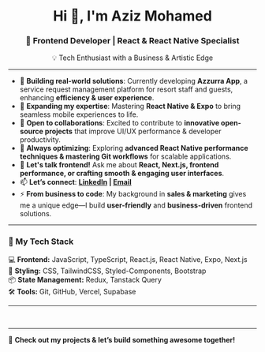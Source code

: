 <h1 align="center">Hi 👋, I'm Aziz Mohamed</h1>  
<h3 align="center">🚀 Frontend Developer | React & React Native Specialist</h3>  

<p align="center">
  💡 Tech Enthusiast with a Business & Artistic Edge  
</p>

---

- 🔭 **Building real-world solutions**: Currently developing **Azzurra App**, a service request management platform for resort staff and guests, enhancing **efficiency & user experience**.  
- 🌱 **Expanding my expertise**: Mastering **React Native & Expo** to bring seamless mobile experiences to life.  
- 👯 **Open to collaborations**: Excited to contribute to **innovative open-source projects** that improve UI/UX performance & developer productivity.  
- 🤔 **Always optimizing**: Exploring **advanced React Native performance techniques & mastering Git workflows** for scalable applications.  
- 💬 **Let's talk frontend!** Ask me about **React, Next.js, frontend performance, or crafting smooth & engaging user interfaces**.  
- 📫 **Let’s connect**: **[LinkedIn](https://www.linkedin.com/in/abdil-aziz-elgarf) | [Email](mailto:abdilaziz.m.elsayed@gmail.com)**  
- ⚡ **From business to code**: My background in **sales & marketing** gives me a unique edge—I build **user-friendly** and **business-driven** frontend solutions.
  
---

### 🚀 My Tech Stack  
💻 **Frontend:** JavaScript, TypeScript, React.js, React Native, Expo, Next.js  
🎨 **Styling:** CSS, TailwindCSS, Styled-Components, Bootstrap  
📦 **State Management:** Redux, Tanstack Query  
🛠 **Tools:** Git, GitHub, Vercel, Supabase  

---

<!-- ### 📊 GitHub Stats -->  
<p align="center">
<!--   <img src="https://github-readme-stats.vercel.app/api?username=Aziz-Mohamed&show_icons=true&theme=radical" alt="GitHub Stats" /> -->
  <br />
<!--   <img src="https://github-readme-stats.vercel.app/api/top-langs/?username=Aziz-Mohamed&layout=compact&theme=radical" alt="Top Languages" /> -->
</p>

---

🔗 **Check out my projects & let’s build something awesome together!**  
